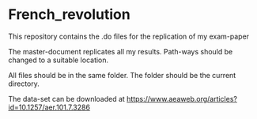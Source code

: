 # French_revolution
This repository contains the .do files for the replication of my exam-paper

The master-document replicates all my results. Path-ways should be changed to a suitable location.

All files should be in the same folder. The folder should be the current directory.

The data-set can be downloaded at https://www.aeaweb.org/articles?id=10.1257/aer.101.7.3286

